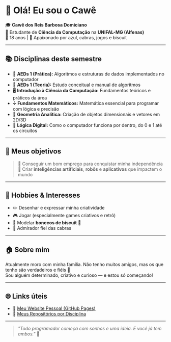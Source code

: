 # 👋 Olá! Eu sou o Cawê

🎓 **Cawê dos Reis Barbosa Domiciano**  
🧠 Estudante de **Ciência da Computação** na **UNIFAL-MG (Alfenas)**  
📅 18 anos | 💙 Apaixonado por azul, cabras, jogos e biscuit

---

## 📚 Disciplinas deste semestre

- 🔧 **AEDs 1 (Prática):** Algoritmos e estruturas de dados implementados no computador  
- 📘 **AEDs 1 (Teoria):** Estudo conceitual e manual de algoritmos  
- 🖥️ **Introdução à Ciência da Computação:** Fundamentos teóricos e práticos da área  
- ➗ **Fundamentos Matemáticos:** Matemática essencial para programar com lógica e precisão  
- 📐 **Geometria Analítica:** Criação de objetos dimensionais e vetores em 2D/3D  
- 🔌 **Lógica Digital:** Como o computador funciona por dentro, do 0 e 1 até os circuitos

---

## 🎯 Meus objetivos

> 💼 Conseguir um bom emprego para conquistar minha independência  
> 🤖 Criar **inteligências artificiais**, **robôs** e **aplicativos** que impactem o mundo

---

## 🧸 Hobbies & Interesses

- ✏️ Desenhar e expressar minha criatividade
- 🎮 Jogar (especialmente games criativos e retrô)
- 🧱 Modelar **bonecos de biscuit** 🎨
- 🐐 Admirador fiel das cabras

---

## 🏠 Sobre mim

Atualmente moro com minha família. Não tenho muitos amigos, mas os que tenho são verdadeiros e fiéis 💙  
Sou alguém determinado, criativo e curioso — e estou só começando!

---

## 🌐 Links úteis

- 💼 [Meu Website Pessoal (GitHub Pages)](https://cawe.github.io)
- 📂 [Meus Repositórios por Disciplina](https://github.com/cawe?tab=repositories)

---

> _"Todo programador começa com sonhos e uma ideia. E você já tem ambos."_ 🚀
